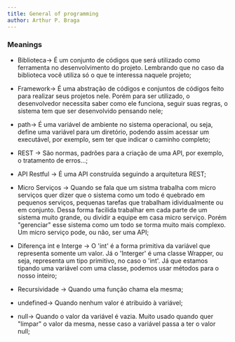 ```yaml
---
title: General of programming
author: Arthur P. Braga
---
```


### Meanings

- Biblioteca-> É um conjunto de códigos que será utilizado como ferramenta no desenvolvimento do projeto. Lembrando que no caso da biblioteca você utiliza só o que te interessa naquele projeto;

- Framework-> É uma abstração de códigos e conjuntos de códigos feito para realizar seus projetos nele. Porém para ser utilizado, o desenvolvedor necessita saber como ele funciona, seguir suas regras, o sistema tem que ser desenvolvido pensando nele;

- path-> É uma variável de ambiente no sistema operacional, ou seja, define uma variável para um diretório, podendo assim acessar um executável, por exemplo, sem ter que indicar o caminho completo;

- REST -> São normas, padrões para a criação de uma API, por exemplo, o tratamento de erros...;
- API Restful -> É uma API construída seguindo a arquitetura REST; 

- Micro Serviços -> Quando se fala que um sistma trabalha com micro serviços quer dizer que o sistema como um todo é quebrado em pequenos serviços, pequenas tarefas que trabalham idividualmente ou em conjunto. Dessa forma facilida trabalhar em cada parte de um sistema muito grande, ou dividir a equipe em casa micro serviço. Porém "gerenciar" esse sistema como um todo se torma muito mais complexo. Um micro serviço pode, ou não, ser uma API;

- Diferença int e Interge -> O 'int' é a forma primitiva da variável que representa somente um valor. Já o 'Interger' é uma classe Wrapper, ou seja, representa um tipo primitivo, no caso o 'int'. Já que estamos tipando uma variável com uma classe, podemos usar métodos para o nosso inteiro;

- Recursividade -> Quando uma função chama ela mesma; 

- undefined-> Quando nenhum valor é atribuido à variável;
- null-> Quando o valor da variável é vazia. Muito usado quando quer "limpar" o valor da mesma, nesse caso a variável  passa a ter o valor null;